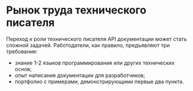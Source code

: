 <a name="market"></a>
# Рынок труда технического писателя


Переход к роли технического писателя API документации может стать сложной задачей. Работодатели, как правило, предъявляют три требования:

- знание 1-2 языков программирования или других технических основ;
- опыт написания документации для разработчиков;
- портфолио с примерами, демонстрирующими первые два пункта.
